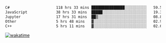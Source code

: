 <!--START_SECTION:waka-->

```txt
C#                     118 hrs 33 mins ███████████████░░░░░░░░░░   59.58 %
JavaScript             38 hrs 33 mins  █████░░░░░░░░░░░░░░░░░░░░   19.38 %
Jupyter                17 hrs 31 mins  ██▒░░░░░░░░░░░░░░░░░░░░░░   08.81 %
Other                  5 hrs 48 mins   ▓░░░░░░░░░░░░░░░░░░░░░░░░   02.92 %
C++                    5 hrs 11 mins   ▓░░░░░░░░░░░░░░░░░░░░░░░░   02.61 %
```

<!--END_SECTION:waka-->
[![wakatime](https://wakatime.com/badge/user/6c2f442e-41b4-42e3-bc06-d5d8203ad1da.svg)](https://wakatime.com/@6c2f442e-41b4-42e3-bc06-d5d8203ad1da)
